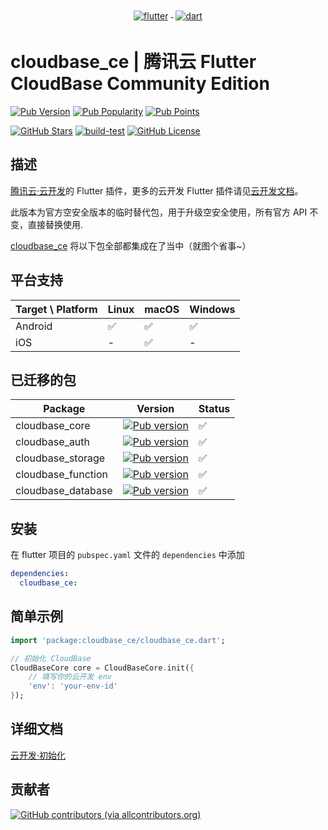 <p align="center">
  <a href="https://flutter.dev/">
    <img src="https://www.vectorlogo.zone/logos/flutterio/flutterio-ar21.svg" alt="flutter" style="vertical-align:top; margin:4px;">
  </a>
  <a href="https://dart.dev/">
    <img src="https://www.vectorlogo.zone/logos/dartlang/dartlang-ar21.svg" alt="dart" style="vertical-align:top; margin:4px;">
  </a>
</p>

# cloudbase_ce | 腾讯云 Flutter CloudBase Community Edition

[![Pub Version](https://img.shields.io/pub/v/cloudbase_ce)](https://pub.dev/packages/cloudbase_ce)
[![Pub Popularity](https://img.shields.io/pub/popularity/cloudbase_ce)](https://pub.dev/packages/cloudbase_ce)
[![Pub Points](https://img.shields.io/pub/points/cloudbase_ce)](https://pub.dev/packages/cloudbase_ce)

<!-- [![GitHub Stars](https://img.shields.io/github/stars/bookshiyi/cloudbase_ce?style=social)](https://github.com/bookshiyi/cloudbase_ce/stargazers) -->

[![GitHub Stars](https://img.shields.io/github/stars/bookshiyi/cloudbase_ce)](https://github.com/bookshiyi/cloudbase_ce/stargazers)
[![build-test](https://github.com/bookshiyi/cloudbase_ce/actions/workflows/ci.yaml/badge.svg)](https://github.com/bookshiyi/cloudbase_ce/actions/workflows/ci.yaml)
[![GitHub License](https://img.shields.io/github/license/bookshiyi/cloudbase_ce)](https://github.com/bookshiyi/cloudbase_ce/blob/main/LICENSE)

## 描述

[腾讯云·云开发](https://www.cloudbase.net/)的 Flutter 插件，更多的云开发 Flutter 插件请见[云开发文档](https://docs.cloudbase.net/api-reference/flutter/install)。

此版本为官方空安全版本的临时替代包，用于升级空安全使用，所有官方 API 不变，直接替换使用.

[cloudbase_ce](https://pub.flutter-io.cn/packages/cloudbase_ce) 将以下包全部都集成在了当中（就图个省事~）

## 平台支持

| Target \ Platform | Linux | macOS | Windows |
| ----------------- | ----- | ----- | ------- |
| Android           | ✅    | ✅    | ✅      |
| iOS               | -     | ✅    | -       |

## 已迁移的包

| Package            | Version                                                         | Status |
| ------------------ | --------------------------------------------------------------- | ------ |
| cloudbase_core     | [![Pub version](https://img.shields.io/pub/v/cloudbase_auth)]() | ✅     |
| cloudbase_auth     | [![Pub version](https://img.shields.io/pub/v/cloudbase_auth)]() | ✅     |
| cloudbase_storage  | [![Pub version](https://img.shields.io/pub/v/cloudbase_auth)]() | ✅     |
| cloudbase_function | [![Pub version](https://img.shields.io/pub/v/cloudbase_auth)]() | ✅     |
| cloudbase_database | [![Pub version](https://img.shields.io/pub/v/cloudbase_auth)]() | ✅     |

## 安装

在 flutter 项目的 `pubspec.yaml` 文件的 `dependencies` 中添加

```yaml
dependencies:
  cloudbase_ce:
```

## 简单示例

```dart
import 'package:cloudbase_ce/cloudbase_ce.dart';

// 初始化 CloudBase
CloudBaseCore core = CloudBaseCore.init({
    // 填写你的云开发 env
    'env': 'your-env-id'
});
```

## 详细文档

[云开发·初始化](https://docs.cloudbase.net/api-reference/flutter/initialization)

## 贡献者

[![GitHub contributors (via allcontributors.org)](https://contrib.rocks/image?repo=bookshiyi/cloudbase_ce)](https://github.com/bookshiyi/cloudbase_ce/graphs/contributors)

